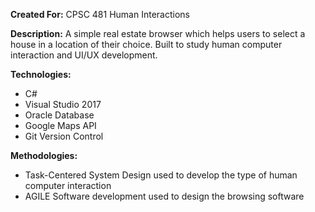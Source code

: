**Created For:** CPSC 481 Human Interactions

**Description:** A simple real estate browser which helps users to select a house in a location of their choice. Built to study human computer interaction and UI/UX development.

**Technologies:**
* C#
* Visual Studio 2017
* Oracle Database
* Google Maps API
* Git Version Control

**Methodologies:**

* Task-Centered System Design used to develop the type of human computer interaction
* AGILE Software development used to design the browsing software
